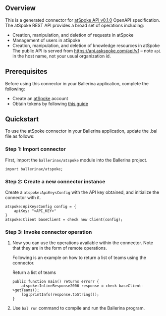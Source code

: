 ## Overview
This is a generated connector for [atSpoke API v0.1.0](https://askspoke.com/api/reference) OpenAPI specification.
The atSpoke REST API provides a broad set of operations including:
- Creation, manipulation, and deletion of requests in atSpoke
- Management of users in atSpoke
- Creation, manipulation, and deletion of knowledge resources in atSpoke
The public API is served from https://api.askspoke.com/api/v1 – note `api` in the host name, not your usual organization id.

## Prerequisites

Before using this connector in your Ballerina application, complete the following:

* Create an [atSpoke](https://www.atspoke.com) account
* Obtain tokens by following [this guide](https://help.atspoke.com/article/uga6efxps2-api-authentication)
 
## Quickstart

To use the atSpoke connector in your Ballerina application, update the .bal file as follows:

### Step 1: Import connector
First, import the `ballerinax/atspoke` module into the Ballerina project.
```ballerina
import ballerinax/atspoke;
```

### Step 2: Create a new connector instance
Create a `atspoke:ApiKeysConfig` with the API key obtained, and initialize the connector with it. 
```ballerina
atspoke:ApiKeysConfig config = {
    apiKey: "<API_KEY>"
}
atspoke:Client baseClient = check new Client(config);
```

### Step 3: Invoke connector operation
1. Now you can use the operations available within the connector. Note that they are in the form of remote operations.

    Following is an example on how to return a list of teams using the connector.

    Return a list of teams

    ```ballerina
    public function main() returns error? {
        atspoke:InlineResponse2006 response = check baseClient->getTeams();
        log:printInfo(response.toString());
    }
    ``` 

2. Use `bal run` command to compile and run the Ballerina program.
